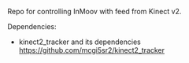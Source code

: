 Repo for controlling InMoov with feed from Kinect v2.

Dependencies:
- kinect2_tracker and its dependencies https://github.com/mcgi5sr2/kinect2_tracker
